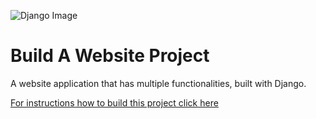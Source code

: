 ![Django Image](https://encrypted-tbn0.gstatic.com/images?q=tbn:ANd9GcR-8hYwKTV3aUxQnmDDGzLgsXzU_rGeKdJAIQ&usqp=CAU)
# Build A Website Project
A website application that has multiple functionalities, built with Django.

[For instructions how to build this project click here](https://docs.djangoproject.com/en/4.0/intro/tutorial01/)
